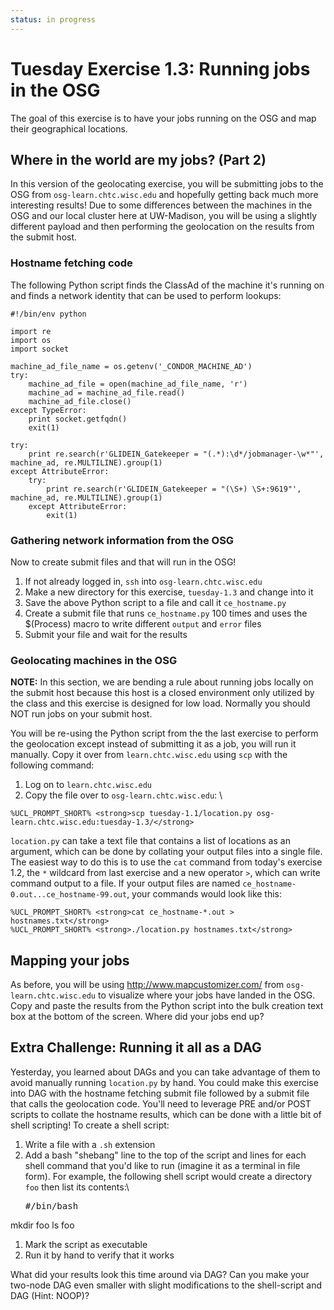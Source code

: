 ```yaml
---
status: in progress
---
```


Tuesday Exercise 1.3: Running jobs in the OSG
=============================================

The goal of this exercise is to have your jobs running on the OSG and map their geographical locations.

Where in the world are my jobs? (Part 2)
----------------------------------------

In this version of the geolocating exercise, you will be submitting jobs to the OSG from `osg-learn.chtc.wisc.edu` and hopefully getting back much more interesting results! Due to some differences between the machines in the OSG and our local cluster here at UW-Madison, you will be using a slightly different payload and then performing the geolocation on the results from the submit host.

### Hostname fetching code

The following Python script finds the ClassAd of the machine it's running on and finds a network identity that can be used to perform lookups:

``` file
#!/bin/env python

import re
import os
import socket

machine_ad_file_name = os.getenv('_CONDOR_MACHINE_AD')
try:
    machine_ad_file = open(machine_ad_file_name, 'r')
    machine_ad = machine_ad_file.read()
    machine_ad_file.close()
except TypeError:
    print socket.getfqdn()
    exit(1)

try:
    print re.search(r'GLIDEIN_Gatekeeper = "(.*):\d*/jobmanager-\w*"', machine_ad, re.MULTILINE).group(1)
except AttributeError:
    try:
        print re.search(r'GLIDEIN_Gatekeeper = "(\S+) \S+:9619"', machine_ad, re.MULTILINE).group(1)
    except AttributeError:
        exit(1)
```

### Gathering network information from the OSG

Now to create submit files and that will run in the OSG!

1.  If not already logged in, `ssh` into `osg-learn.chtc.wisc.edu`
2.  Make a new directory for this exercise, `tuesday-1.3` and change into it
3.  Save the above Python script to a file and call it `ce_hostname.py`
4.  Create a submit file that runs `ce_hostname.py` 100 times and uses the $(Process) macro to write different `output` and `error` files
5.  Submit your file and wait for the results

### Geolocating machines in the OSG

**NOTE:** In this section, we are bending a rule about running jobs locally on the submit host because this host is a closed environment only utilized by the class and this exercise is designed for low load. Normally you should NOT run jobs on your submit host.

You will be re-using the Python script from the the last exercise to perform the geolocation except instead of submitting it as a job, you will run it manually. Copy it over from `learn.chtc.wisc.edu` using `scp` with the following command:

1.  Log on to `learn.chtc.wisc.edu`
2.  Copy the file over to `osg-learn.chtc.wisc.edu`: \\

``` console
%UCL_PROMPT_SHORT% <strong>scp tuesday-1.1/location.py osg-learn.chtc.wisc.edu:tuesday-1.3/</strong>
```

`location.py` can take a text file that contains a list of locations as an argument, which can be done by collating your output files into a single file. The easiest way to do this is to use the `cat` command from today's exercise 1.2, the `*` wildcard from last exercise and a new operator `>`, which can write command output to a file. If your output files are named `ce_hostname-0.out...ce_hostname-99.out`, your commands would look like this:

``` console
%UCL_PROMPT_SHORT% <strong>cat ce_hostname-*.out > hostnames.txt</strong>
%UCL_PROMPT_SHORT% <strong>./location.py hostnames.txt</strong>
```

Mapping your jobs
-----------------

As before, you will be using <http://www.mapcustomizer.com/> from `osg-learn.chtc.wisc.edu` to visualize where your jobs have landed in the OSG. Copy and paste the results from the Python script into the bulk creation text box at the bottom of the screen. Where did your jobs end up?

Extra Challenge: Running it all as a DAG
----------------------------------------

Yesterday, you learned about DAGs and you can take advantage of them to avoid manually running `location.py` by hand. You could make this exercise into DAG with the hostname fetching submit file followed by a submit file that calls the geolocation code. You'll need to leverage PRE and/or POST scripts to collate the hostname results, which can be done with a little bit of shell scripting! To create a shell script:

1.  Write a file with a `.sh` extension
2.  Add a bash "shebang" line to the top of the script and lines for each shell command that you'd like to run (imagine it as a terminal in file form). For example, the following shell script would create a directory `foo` then list its contents:\\ <pre class="file">\#/bin/bash

mkdir foo ls foo </pre>

1.  Mark the script as executable
2.  Run it by hand to verify that it works

What did your results look this time around via DAG? Can you make your two-node DAG even smaller with slight modifications to the shell-script and DAG (Hint: NOOP)?

